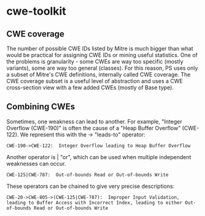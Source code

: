 # cwe-toolkit




## CWE coverage

The number of possible CWE IDs listed by Mitre is much bigger than what would be practical for assigning CWE IDs or mining useful statistics. One of the problems is granularity - some CWEs are way too specific (mostly variants), some are way too general (classes). For this reason, PS uses only a subset of Mitre's CWE definitions, internally called CWE coverage.  The CWE coverage subset is a useful level of abstraction and uses a CWE cross-section view with a few added CWEs (mostly of Base type). 


## Combining CWEs

Sometimes, one weakness can lead to another.  For example, "Integer Overflow (CWE-190)" is often the cause of a "Heap Buffer Overflow" (CWE-122).  We represent this with the -> "leads-to" operator:

    CWE-190->CWE-122:  Integer Overflow leading to Heap Buffer Overflow

Another operator is | "or", which can be used when multiple independent weaknesses can occur.

    CWE-125|CWE-787:  Out-of-bounds Read or Out-of-bounds Write

These operators can be chained to give very precise descriptions:

    CWE-20->CWE-805->(CWE-125|CWE-787):  Improper Input Validation, leading to Buffer Access with Incorrect Index, leading to either Out-of-bounds Read or Out-of-bounds Write